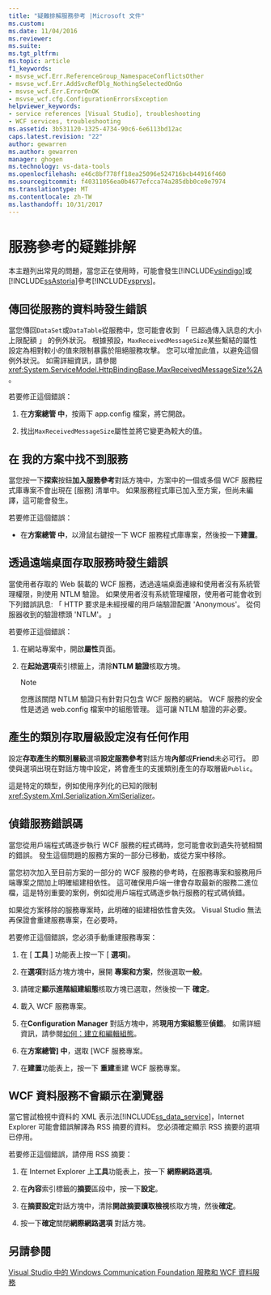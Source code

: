 ```yaml
---
title: "疑難排解服務參考 |Microsoft 文件"
ms.custom: 
ms.date: 11/04/2016
ms.reviewer: 
ms.suite: 
ms.tgt_pltfrm: 
ms.topic: article
f1_keywords:
- msvse_wcf.Err.ReferenceGroup_NamespaceConflictsOther
- msvse_wcf.Err.AddSvcRefDlg_NothingSelectedOnGo
- msvse_wcf.Err.ErrorOnOK
- msvse_wcf.cfg.ConfigurationErrorsException
helpviewer_keywords:
- service references [Visual Studio], troubleshooting
- WCF services, troubleshooting
ms.assetid: 3b531120-1325-4734-90c6-6e6113bd12ac
caps.latest.revision: "22"
author: gewarren
ms.author: gewarren
manager: ghogen
ms.technology: vs-data-tools
ms.openlocfilehash: e46c8bf778ff18ea25096e524716bcb44916f460
ms.sourcegitcommit: f40311056ea0b4677efcca74a285dbb0ce0e7974
ms.translationtype: MT
ms.contentlocale: zh-TW
ms.lasthandoff: 10/31/2017
---
```

# <a name="troubleshooting-service-references"></a>服務參考的疑難排解
本主題列出常見的問題，當您正在使用時，可能會發生[!INCLUDE[vsindigo](../data-tools/includes/vsindigo_md.md)]或[!INCLUDE[ssAstoria](../data-tools/includes/ssastoria_md.md)]參考[!INCLUDE[vsprvs](../code-quality/includes/vsprvs_md.md)]。  
  
## <a name="error-returning-data-from-a-service"></a>傳回從服務的資料時發生錯誤  
 當您傳回`DataSet`或`DataTable`從服務中，您可能會收到 「 已超過傳入訊息的大小上限配額 」 的例外狀況。 根據預設，`MaxReceivedMessageSize`某些繫結的屬性設定為相對較小的值來限制暴露於阻絕服務攻擊。 您可以增加此值，以避免這個例外狀況。 如需詳細資訊，請參閱<xref:System.ServiceModel.HttpBindingBase.MaxReceivedMessageSize%2A>。  
  
 若要修正這個錯誤：  
  
1.  在**方案總管 中**，按兩下 app.config 檔案，將它開啟。  
  
2.  找出`MaxReceivedMessageSize`屬性並將它變更為較大的值。  
  
## <a name="cannot-find-a-service-in-my-solution"></a>在 我的方案中找不到服務  
 當您按一下**探索**按鈕**加入服務參考**對話方塊中，方案中的一個或多個 WCF 服務程式庫專案不會出現在 [服務] 清單中。 如果服務程式庫已加入至方案，但尚未編譯，這可能會發生。  
  
 若要修正這個錯誤：  
  
-   在**方案總管 中**，以滑鼠右鍵按一下 WCF 服務程式庫專案，然後按一下**建置**。  
  
## <a name="error-accessing-a-service-over-a-remote-desktop"></a>透過遠端桌面存取服務時發生錯誤  
 當使用者存取的 Web 裝載的 WCF 服務，透過遠端桌面連線和使用者沒有系統管理權限，則使用 NTLM 驗證。 如果使用者沒有系統管理權限，使用者可能會收到下列錯誤訊息: 「 HTTP 要求是未經授權的用戶端驗證配置 'Anonymous'。 從伺服器收到的驗證標頭 'NTLM'。 」  
  
 若要修正這個錯誤：  
  
1.  在網站專案中，開啟**屬性**頁面。  
  
2.  在**起始選項**索引標籤上，清除**NTLM 驗證**核取方塊。  
  
    > [!NOTE]
    >  您應該關閉 NTLM 驗證只有針對只包含 WCF 服務的網站。 WCF 服務的安全性是透過 web.config 檔案中的組態管理。 這可讓 NTLM 驗證的非必要。  
  
## <a name="access-level-for-generated-classes-setting-has-no-effect"></a>產生的類別存取層級設定沒有任何作用  
 設定**存取產生的類別層級**選項**設定服務參考**對話方塊**內部**或**Friend**未必可行。 即使與選項出現在對話方塊中設定，將會產生的支援類別產生的存取層級`Public`。  
  
 這是特定的類型，例如使用序列化的已知的限制<xref:System.Xml.Serialization.XmlSerializer>。  
  
## <a name="error-debugging-service-code"></a>偵錯服務錯誤碼  
 當您從用戶端程式碼逐步執行 WCF 服務的程式碼時，您可能會收到遺失符號相關的錯誤。 發生這個問題的服務方案的一部分已移動，或從方案中移除。  
  
 當您初次加入至目前方案的一部分的 WCF 服務的參考時，在服務專案和服務用戶端專案之間加上明確組建相依性。 這可確保用戶端一律會存取最新的服務二進位檔，這是特別重要的案例，例如從用戶端程式碼逐步執行服務的程式碼偵錯。  
  
 如果從方案移除的服務專案時，此明確的組建相依性會失效。 Visual Studio 無法再保證會重建服務專案，在必要時。  
  
 若要修正這個錯誤，您必須手動重建服務專案：  
  
1.  在 [ **工具** ] 功能表上按一下 [ **選項**]。  
  
2.  在**選項**對話方塊方塊中，展開 **專案和方案**，然後選取**一般**。  
  
3.  請確定**顯示進階組建組態**核取方塊已選取，然後按一下 **確定**。  
  
4.  載入 WCF 服務專案。  
  
5.  在**Configuration Manager**  對話方塊中，將**現用方案組態**至**偵錯**。 如需詳細資訊，請參閱[如何：建立和編輯組態](../ide/how-to-create-and-edit-configurations.md)。  
  
6.  在**方案總管] 中**，選取 [WCF 服務專案。  
  
7.  在**建置**功能表上，按一下 **重建**重建 WCF 服務專案。  
  
## <a name="wcf-data-services-do-not-display-in-the-browser"></a>WCF 資料服務不會顯示在瀏覽器  
 當它嘗試檢視中資料的 XML 表示法[!INCLUDE[ss_data_service](../data-tools/includes/ss_data_service_md.md)]，Internet Explorer 可能會錯誤解譯為 RSS 摘要的資料。 您必須確定顯示 RSS 摘要的選項已停用。  
  
 若要修正這個錯誤，請停用 RSS 摘要：  
  
1.  在 Internet Explorer 上**工具**功能表上，按一下 **網際網路選項**。  
  
2.  在**內容**索引標籤的**摘要**區段中，按一下**設定**。  
  
3.  在**摘要設定**對話方塊中，清除**開啟摘要讀取檢視**核取方塊，然後**確定**。  
  
4.  按一下**確定**關閉**網際網路選項** 對話方塊。  
  
## <a name="see-also"></a>另請參閱  
 [Visual Studio 中的 Windows Communication Foundation 服務和 WCF 資料服務](../data-tools/windows-communication-foundation-services-and-wcf-data-services-in-visual-studio.md)